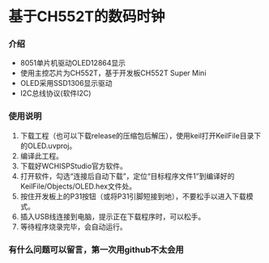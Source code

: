 # 基于CH552T的数码时钟

### 介绍
 - 8051单片机驱动OLED12864显示
 - 使用主控芯片为CH552T，基于开发板CH552T Super Mini
 - OLED采用SSD1306显示驱动
 - I2C总线协议(软件I2C)
### 使用说明
1. 下载工程（也可以下载release的压缩包后解压），使用keil打开KeilFile目录下的OLED.uvproj。
2. 编译此工程。
3. 下载好WCHISPStudio官方软件。
4. 打开软件，勾选“连接后自动下载”，定位“目标程序文件1”到编译好的KeilFile/Objects/OLED.hex文件处。
5. 按住开发板上的P31按钮（或将P31引脚短接到地），不要松手以进入下载模式。
6. 插入USB线连接到电脑，提示正在下载程序时，可以松手。
7. 等待程序烧录完毕，会自动运行。
### 有什么问题可以留言，第一次用github不太会用
